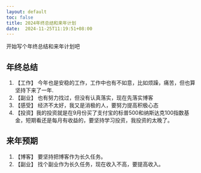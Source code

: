 ```yaml
---
layout: default
toc: false
title: 2024年终总结和来年计划
date:  2024-11-25T11:19:51+08:00
---
```


开始写个年终总结和来年计划吧

<!--more-->

## 年终总结

1. 【工作】 今年也是安稳的工作，工作中也有不如意，比如烦躁，痛苦，但也算坚持下来了一年.
2. 【副业】 也有努力找过，但没有认真落实，现在先落实博客
3. 【感受】 经济不太好，我又是消极的人，要努力提高积极心态
4. 【投资】我的投资就是在9月份买了支付宝的标普500和纳斯达克100指数基金，短期看还是每月有收益的，要坚持学习投资，我投资的太晚了。

## 来年预期

1. 【博客】 要坚持把博客作为长久任务。
2. 【副业】 找个副业作为长久任务，现在收入不高，要提高收入。

